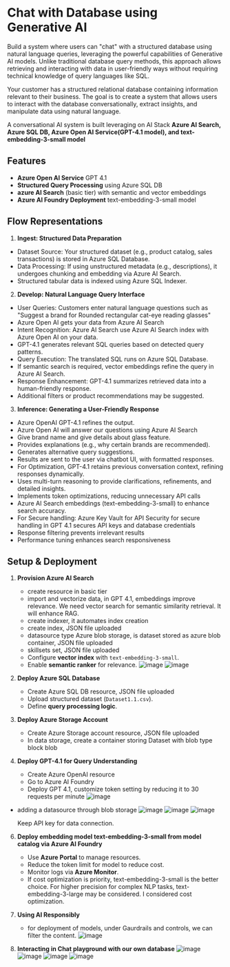 # Chat with Database using Generative AI  
Build a system where users can "chat" with a structured database using natural language queries, leveraging the powerful capabilities of Generative AI models. Unlike traditional database query methods, this approach allows retrieving and interacting with data in user-friendly ways without requiring technical knowledge of query languages like SQL.

Your customer has a structured relational database containing information relevant to their business. The goal is to create a system that allows users to interact with the database conversationally, extract insights, and manipulate data using natural language.

A conversational AI system is built leveraging on AI Stack **Azure AI Search, Azure SQL DB, Azure Open AI Service(GPT-4.1 model), and text-embedding-3-small model** 

## Features  

-  **Azure Open AI Service**  GPT 4.1 
-  **Structured Query Processing** using Azure SQL DB  
-  **azure AI Search** (basic tier) with semantic and vector embeddings 
-  **Azure AI Foundry Deployment**  text-embedding-3-small model

## Flow Representations
1. **Ingest: Structured Data Preparation**
- Dataset Source: Your structured dataset (e.g., product catalog, sales transactions) is stored in Azure SQL Database.
- Data Processing: If using unstructured metadata (e.g., descriptions), it undergoes chunking and embedding via Azure AI Search.
- Structured tabular data is indexed using Azure SQL Indexer.

2. **Develop: Natural Language Query Interface**
- User Queries: Customers enter natural language questions such as "Suggest a brand for Rounded rectangular cat-eye reading glasses"
- Azure Open AI gets your data from Azure AI Search
- Intent Recognition: Azure AI Search use Azure AI Search index with Azure Open AI on your data.
- GPT-4.1 generates relevant SQL queries based on detected query patterns.
- Query Execution: The translated SQL runs on Azure SQL Database.
-	If semantic search is required, vector embeddings refine the query in Azure AI Search.
- Response Enhancement: GPT-4.1 summarizes retrieved data into a human-friendly response.
-	Additional filters or product recommendations may be suggested.

3. **Inference: Generating a User-Friendly Response**
-	Azure OpenAI GPT-4.1 refines the output.
-	Azure Open AI will answer our questions using Azure AI Search
-	Give brand name and give details about glass feature.
-	Provides explanations (e.g., why certain brands are recommended).
-	Generates alternative query suggestions.
-	Results are sent to the user via chatbot UI, with formatted responses.
-	For Optimization, GPT-4.1 retains previous conversation context, refining responses dynamically.
- Uses multi-turn reasoning to provide clarifications, refinements, and detailed insights.
- Implements token optimizations, reducing unnecessary API calls
- Azure AI Search embeddings (text-embedding-3-small) to enhance search accuracy.
- For Secure handling:	Azure Key Vault for API Security for secure handling in GPT 4.1 secures API keys and database credentials
-	Response filtering prevents irrelevant results
-	Performance tuning enhances search responsiveness

## Setup & Deployment  
1. **Provision Azure AI Search**
   - create resource in basic tier
   - import and vectorize data, in GPT 4.1, embeddings improve relevance. We need vector search for semantic similarity retrieval. It will enhance RAG.
   - create indexer, it automates index creation
   - create index, JSON file uploaded
   - datasource type Azure blob storage, is dataset stored as azure blob container, JSON file uploaded
   - skillsets set, JSON file uploaded
   - Configure **vector index** with `text-embedding-3-small`.  
   - Enable **semantic ranker** for relevance.
     ![image](https://github.com/user-attachments/assets/d90dd0fd-4377-4ce9-bfdb-39790d4e266a)
![image](https://github.com/user-attachments/assets/9d98691d-0d97-4b45-a6f3-6bf8523a7eba)

3. **Deploy Azure SQL Database**
   - Create Azure SQL DB resource, JSON file uploaded
   - Upload structured dataset (`Dataset1.1.csv`).  
   - Define **query processing logic**.

4. **Deploy Azure Storage Account**
   - Create Azure Storage account resource, JSON file uploaded
   - In data storage, create a container storing Dataset with blob type block blob   

5. **Deploy GPT-4.1 for Query Understanding**  
   - Create Azure OpenAI resource  
   - Go to Azure AI Foundry
   - Deploy GPT 4.1, customize token setting by reducing it to 30 requests per minute
     ![image](https://github.com/user-attachments/assets/97c96d24-b0a1-43c2-add2-d7d355e9a1b7)
- adding a datasource through blob storage
  ![image](https://github.com/user-attachments/assets/da8f0ebe-2509-4504-af68-79060b0deee0)
![image](https://github.com/user-attachments/assets/a9723c87-41eb-4e80-86df-e7bd173ee872)
![image](https://github.com/user-attachments/assets/54cdd44f-b49c-4a55-9659-087e9df6dd0f)

  Keep API key for data connection.

6. **Deploy embedding model text-embedding-3-small from model catalog via Azure AI Foundry**  
   - Use **Azure Portal** to manage resources.
   - Reduce the token limit for model to reduce cost.
   - Monitor logs via **Azure Monitor**.
   - If cost optimization is priority, text-embedding-3-small is the better choice. For higher precision for complex NLP tasks, text-embedding-3-large may be considered. I 
     considered cost optimization.

7. **Using AI Responsibly**
   - for deployment of models, under Gaurdrails and controls, we can filter the content.
     ![image](https://github.com/user-attachments/assets/82209bbd-5fb8-4bad-ba0e-fc36e5eee781)
     
8. **Interacting in Chat playground with our own database**
![image](https://github.com/user-attachments/assets/9ddd1959-69d7-4360-84bf-8f36f19e77c3)
![image](https://github.com/user-attachments/assets/8ea4c422-3172-4cbf-af53-0cc39fead718)
![image](https://github.com/user-attachments/assets/99021e51-286e-41ae-b263-bd8d7b8e1af2)
![image](https://github.com/user-attachments/assets/2d935083-746e-4802-96ea-46d4e5509f4f)

   


